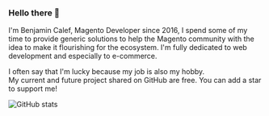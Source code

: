 <h3>Hello there 👋</h3>

I'm Benjamin Calef, Magento Developer since 2016, I spend some of my time to provide generic solutions to help the Magento community with the idea to make it flourishing for the ecosystem.
I'm fully dedicated to web development and especially to e-commerce. 

I often say that I'm lucky because my job is also my hobby.<br>
My current and future project shared on GitHub are free. You can add a star to support me!


![GitHub stats](https://github-readme-stats.vercel.app/api?username=zepgram&show_icons=true&theme=dark&hide=contribs&custom_title=Zepgram's%20%GitHub%20%stats)
